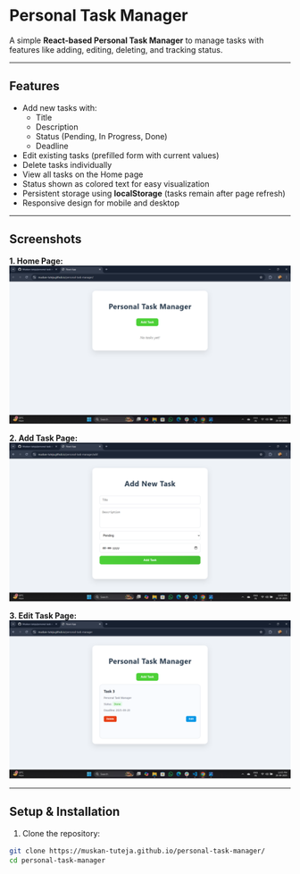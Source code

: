 # Personal Task Manager

A simple **React-based Personal Task Manager** to manage tasks with features like adding, editing, deleting, and tracking status.

---

## Features

- Add new tasks with:
  - Title
  - Description
  - Status (Pending, In Progress, Done)
  - Deadline
- Edit existing tasks (prefilled form with current values)
- Delete tasks individually
- View all tasks on the Home page
- Status shown as colored text for easy visualization
- Persistent storage using **localStorage** (tasks remain after page refresh)
- Responsive design for mobile and desktop

---

## Screenshots

**1. Home Page:**  
![Home Page](screenshots/home.png)

**2. Add Task Page:**  
![Add Task Page](screenshots/add-task.png)

**3. Edit Task Page:**  
![Edit Task Page](screenshots/edit-task.png)


---

## Setup & Installation

1. Clone the repository:

```bash
git clone https://muskan-tuteja.github.io/personal-task-manager/
cd personal-task-manager

